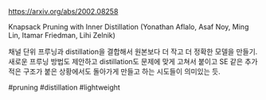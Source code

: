 https://arxiv.org/abs/2002.08258

Knapsack Pruning with Inner Distillation (Yonathan Aflalo, Asaf Noy, Ming Lin, Itamar Friedman, Lihi Zelnik)

채널 단위 프루닝과 distillation을 결합해서 원본보다 더 작고 더 정확한 모델을 만들기. 새로운 프루닝 방법도 제안하고 distillation도 문제에 맞게 고쳐서 붙이고 SE 같은 추가적은 구조가 붙은 상황에서도 돌아가게 만들고 하는 시도들이 의미있는 듯.

#pruning #distillation #lightweight